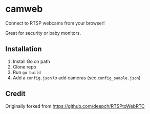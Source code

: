 # camweb

Connect to RTSP webcams from your browser!

Great for security or baby monitors.

## Installation

1. Install Go on path
1. Clone repo
1. Run `go build` 
1. Add a `config.json` to add cameras (see `config_sample.json`)

## Credit

Originally forked from https://github.com/deepch/RTSPtoWebRTC
